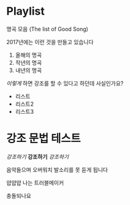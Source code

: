 # Playlist
명곡 모음 (The list of Good Song)

2017년에는 이런 것을 만들고 있습니다

1. 올해의 명곡
2. 작년의 명곡
3. 내년의 명곡

*이렇게* 하면 강조를 할 수 있다고 하던데 사실인가요?

- 리스트
- 리스트2
- 리스트3

# 강조 문법 테스트
_강조하기_ __강조하기__ *강조하기*

음악들으며 오버워치
발소리를 못 듣게 됩니다


얍얍얍
나는 트러블메이커

충돌되나요

